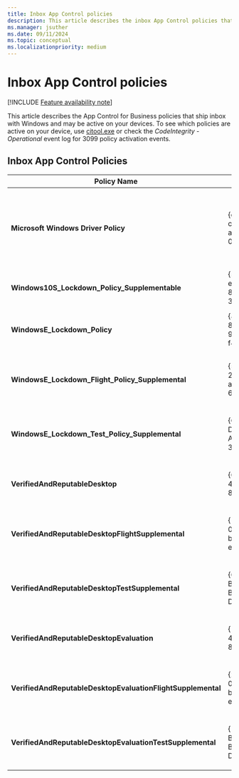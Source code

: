 ```yaml
---
title: Inbox App Control policies
description: This article describes the inbox App Control policies that may be active on a device.
ms.manager: jsuther
ms.date: 09/11/2024
ms.topic: conceptual
ms.localizationpriority: medium
---
```


# Inbox App Control policies

[!INCLUDE [Feature availability note](../includes/feature-availability-note.md)]

This article describes the App Control for Business policies that ship inbox with Windows and may be active on your devices. To see which policies are active on your device, use [citool.exe](citool-commands.md) or check the *CodeIntegrity - Operational* event log for 3099 policy activation events.

## Inbox App Control Policies

| Policy Name | Policy ID | Policy Type | Description |
|-----------|-----------|-----------|-----------|
| **Microsoft Windows Driver Policy** | {d2bda982-ccf6-4344-ac5b-0b44427b6816} | Kernel-only Base policy | This policy blocks known [vulnerable or malicious kernel drivers](../design/microsoft-recommended-driver-block-rules.md). It's active by default on Windows 11 22H2, [Windows in S mode](https://support.microsoft.com/windows/windows-10-and-windows-11-in-s-mode-faq-851057d6-1ee9-b9e5-c30b-93baebeebc85), [Windows 11 SE](/education/windows/windows-11-se-overview), and anywhere [memory integrity](https://support.microsoft.com/windows/core-isolation-e30ed737-17d8-42f3-a2a9-87521df09b78) (also known as hypervisor-protected code integrity (HVCI)) is on. Its policy binary file is found at `%windir%\System32\CodeIntegrity\driversipolicy.p7b` and in the EFI system partition at `<EFI System Partition>\Microsoft\Boot\driversipolicy.p7b`. |
| **Windows10S_Lockdown_Policy_Supplementable** | {5951a96a-e0b5-4d3d-8fb8-3e5b61030784} | Base policy | This policy is active on devices running [Windows in S mode](https://support.microsoft.com/windows/windows-10-and-windows-11-in-s-mode-faq-851057d6-1ee9-b9e5-c30b-93baebeebc85). Its policy binary file is found in the EFI system partition at `<EFI System Partition>\Microsoft\Boot\winsipolicy.p7b`. |
| **WindowsE_Lockdown_Policy** | {82443e1e-8a39-4b4a-96a8-f40ddc00b9f3} | Base policy | This policy is active on devices running [Windows 11 SE](/education/windows/windows-11-se-overview). Its policy binary file is found in the EFI system partition at `<EFI System Partition>\Microsoft\Boot\CIPolicies\Active\{82443e1e-8a39-4b4a-96a8-f40ddc00b9f3}.cip`. |
| **WindowsE_Lockdown_Flight_Policy_Supplemental** | {5dac656c-21ad-4a02-ab49-649917162e70} | Supplemental policy | This policy is active on devices running [Windows 11 SE](/education/windows/windows-11-se-overview) that are enrolled in the [Windows Insider](https://insider.windows.com) program. Its policy binary file is found in the EFI system partition at `<EFI System Partition>\Microsoft\Boot\CIPolicies\Active\{5dac656c-21ad-4a02-ab49-649917162e70}.cip`. |
| **WindowsE_Lockdown_Test_Policy_Supplemental** | {CDD5CB55-DB68-4D71-AA38-3DF2B6473A52} | Supplemental policy | This policy is active on devices running [Windows 11 SE](/education/windows/windows-11-se-overview) with Secure Boot disabled and TESTSIGNING on. Its policy binary file is found in the EFI system partition at `<EFI System Partition>\Microsoft\Boot\CIPolicies\Active\{CDD5CB55-DB68-4D71-AA38-3DF2B6473A52}.cip`. |
| **VerifiedAndReputableDesktop** | {0283ac0f-fff1-49ae-ada1-8a933130cad6} | Base policy | This policy is active on devices running Windows 11 with [Smart App Control](https://support.microsoft.com/topic/what-is-smart-app-control-285ea03d-fa88-4d56-882e-6698afdb7003) turned on. Its policy binary file is found at `%windir%\System32\CodeIntegrity\CIPolicies\Active\{0283ac0f-fff1-49ae-ada1-8a933130cad6}.cip`. |
| **VerifiedAndReputableDesktopFlightSupplemental** | {1678656c-05ef-481f-bc5b-ebd8c991502d} | Supplemental policy | This policy is active on devices running Windows 11 with [Smart App Control](https://support.microsoft.com/topic/what-is-smart-app-control-285ea03d-fa88-4d56-882e-6698afdb7003) turned on and enrolled in the [Windows Insider](https://insider.windows.com) program. Its policy binary file is found at `%windir%\System32\CodeIntegrity\CIPolicies\Active\{1678656c-05ef-481f-bc5b-ebd8c991502d}.cip`. |
| **VerifiedAndReputableDesktopTestSupplemental** | {0939ED82-BFD5-4D32-B58E-D31D3C49715A} | Supplemental policy | This policy is active on devices running Windows 11 with [Smart App Control](https://support.microsoft.com/topic/what-is-smart-app-control-285ea03d-fa88-4d56-882e-6698afdb7003) turned on and with Secure Boot disabled and TESTSIGNING on. Its policy binary file is found at `%windir%\System32\CodeIntegrity\CIPolicies\Active\{0939ED82-BFD5-4D32-B58E-D31D3C49715A}.cip`. |
| **VerifiedAndReputableDesktopEvaluation** | {1283ac0f-fff1-49ae-ada1-8a933130cad6} | Base policy | This policy is active on devices running Windows 11 with [Smart App Control](https://support.microsoft.com/topic/what-is-smart-app-control-285ea03d-fa88-4d56-882e-6698afdb7003) in *evaluation mode*. Its policy binary file is found at `%windir%\System32\CodeIntegrity\CIPolicies\Active\{1283ac0f-fff1-49ae-ada1-8a933130cad6}.cip`. |
| **VerifiedAndReputableDesktopEvaluationFlightSupplemental** | {2678656c-05ef-481f-bc5b-ebd8c991502d} | Supplemental policy | This policy is active on devices running Windows 11 with [Smart App Control](https://support.microsoft.com/topic/what-is-smart-app-control-285ea03d-fa88-4d56-882e-6698afdb7003) in *evaluation mode* and enrolled in the [Windows Insider](https://insider.windows.com) program. Its policy binary file is found at `%windir%\System32\CodeIntegrity\CIPolicies\Active\{2678656c-05ef-481f-bc5b-ebd8c991502d}.cip`. |
| **VerifiedAndReputableDesktopEvaluationTestSupplemental** | {1939ED82-BFD5-4D32-B58E-D31D3C49715A} | Supplemental policy | This policy is active on devices running Windows 11 with [Smart App Control](https://support.microsoft.com/topic/what-is-smart-app-control-285ea03d-fa88-4d56-882e-6698afdb7003) in *evaluation mode* and with Secure Boot disabled and TESTSIGNING on. Its policy binary file is found at `%windir%\System32\CodeIntegrity\CIPolicies\Active\{1939ED82-BFD5-4D32-B58E-D31D3C49715A}.cip`. |
